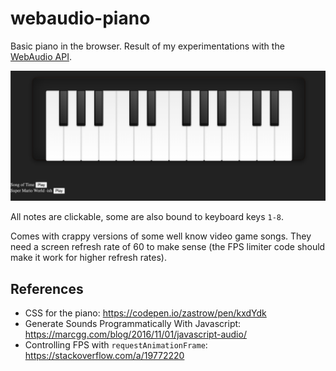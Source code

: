 # webaudio-piano

Basic piano in the browser. Result of my experimentations with the [WebAudio API](https://developer.mozilla.org/en-US/docs/Web/API/Web_Audio_API).

![alt text](screen_shot.png "screen shot")

All notes are clickable, some are also bound to keyboard keys `1-8`.

Comes with crappy versions of some well know video game songs. They need a screen refresh rate of 60 to make sense (the FPS limiter code should make it work for higher refresh rates).

## References
- CSS for the piano: https://codepen.io/zastrow/pen/kxdYdk
- Generate Sounds Programmatically With Javascript: https://marcgg.com/blog/2016/11/01/javascript-audio/
- Controlling FPS with `requestAnimationFrame`: https://stackoverflow.com/a/19772220
